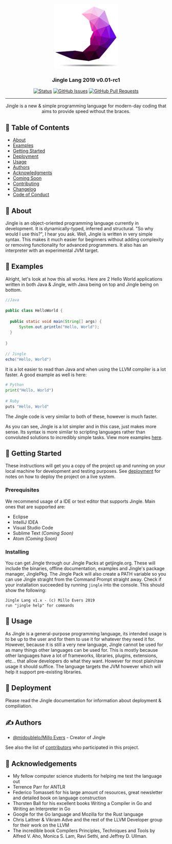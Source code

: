 <p align="center">
  <a href="" rel="noopener">
 <img width=200px height=200px src="https://raw.githubusercontent.com/exedys/jingle-lang/master/jingle%20logo.png" alt="Jingle Lang"></a>
</p>

<h3 align="center">Jingle Lang 2019 v0.01-rc1</h3>

<div align="center">

  [![Status](https://img.shields.io/badge/status-active-success.svg?style=for-the-badge)](https://github.com/jingle-lang/jingle/blob/master/CHANGELOG.md)
  [![GitHub Issues](https://img.shields.io/github/issues/jingle-lang/jingle?style=for-the-badge)](https://github.com/jingle-lang/jingle/issues)
  [![GitHub Pull Requests](https://img.shields.io/github/issues-pr/jingle-lang/jingle?style=for-the-badge)](https://github.com/jingle-lang/jingle/pulls)

</div>

---

<p align="center"> Jingle is a new & simple programming language for modern-day coding that aims to provide speed without the braces.
    <br> 
</p>

## 📝 Table of Contents
- [About](#about)
- [Examples](#examples)
- [Getting Started](#getting_started)
- [Deployment](#deployment)
- [Usage](#usage)
- [Authors](#authors)
- [Acknowledgments](#acknowledgement)
- [Coming Soon](../master/docs/COMING_SOON.md)
- [Contributing](../master/docs/CONTRIBUTING.md)
- [Changelog](../master/docs/CHANGELOG.md)
- [Code of Conduct](../master/docs/CODE_OF_CONDUCT.md)

## 📜 About <a name = "about"></a>
Jingle is an object-oriented programming language currently in development. It is dynamically-typed, inferred and structural. "So why would I use this?", I hear you ask. Well, Jingle is written in very simple syntax. This makes it much easier for beginners without adding complexity or removing functionality for advanced programmers. It also has an interpreter with an experimental JVM target.


## 📔 Examples <a name = "examples"></a>
Alright, let's look at how this all works. Here are 2 Hello World applications written in both Java & Jingle, with Java being on top and Jingle being on bottom.

```java
//Java

public class HelloWorld {

  public static void main(String[] args) {
      System.out.println("Hello, World");
  }
  
}

// Jingle
echo("Hello, World")
```

It is a lot easier to read than Java and when using the LLVM compiler is a lot faster. A good example as well is here:
```python
# Python
print("Hello, World")

# Ruby
puts "Hello, World"
```

The Jingle code is very similar to both of these, however is much faster.

As you can see, Jingle is a lot simpler and in this case, just makes more sense. Its syntax is more similar to scripting languages rather than convoluted solutions to incredibly simple tasks. View more examples [here](https://github.com/jingle-lang/jingle/wiki/Syntax-Examples-and-Reference).

## 🏁 Getting Started <a name = "getting_started"></a>
These instructions will get you a copy of the project up and running on your local machine for development and testing purposes. See [deployment](#deployment) for notes on how to deploy the project on a live system.

### Prerequisites

We recommend usage of a IDE or text editor that supports Jingle. Main ones that are supported are:
* Eclipse 
* IntelliJ IDEA
* Visual Studio Code
* Sublime Text *(Coming Soon)*
* Atom *(Coming Soon)*

### Installing

You can get Jingle through our Jingle Packs at getjingle.org. These will include the binaries, offline documentation, examples and Jingle's package manager, JinglePkg. The Jingle Pack will also create a PATH variable so you can use Jingle straight from the Command Prompt straight away. Check if your installation succeeded by running `jingle` into the console. This should show the following:
```
Jingle Lang v1.x - (c) Millo Evers 2019
run "jingle help" for commands
``` 

## 🎈 Usage <a name="usage"></a>
As Jingle is a general-purpose programming language, its intended usage is to be up to the user and for them to use it for whatever they need it for. However, because it is still a very new language, Jingle cannot be used for as many things other languages can be used for. This is mostly because other languages have a lot of frameworks, libraries, plugins, extensions, etc... that allow developers do what they want. However for most plain/raw usage it should suffice. The language targets the JVM however which will help it support pre-existing libraries.

## 🚀 Deployment <a name = "deployment"></a>
Please read the Jingle documentation for information about deployment & compiliation.

## ✍️ Authors <a name = "authors"></a>
- [@midoublelo/Millo Evers](https://github.com/midoublelo) - Creator of Jingle

See also the list of [contributors](https://github.com/jingle-lang/jingle/contributors) who participated in this project.

## 🎉 Acknowledgements <a name = "acknowledgement"></a>
* My fellow computer science students for helping me test the language out
* Terrence Parr for ANTLR
* Federico Tomasseti for his large amount of resources, great newsletter and detailed book on language construction
* Thorsten Ball for his excellent books Writing a Compiler in Go and Writing an Interpreter in Go
* Google for the Go language and Mozilla for the Rust language
* Chris Lattner & Vikram Adve and the rest of the LLVM Developer group for their work on the LLVM
* The incredible book Compilers Principles, Techniques and Tools by Alfred V. Aho, Monica S. Lam, Ravi Sethi, and Jeffrey D. Ullman.
